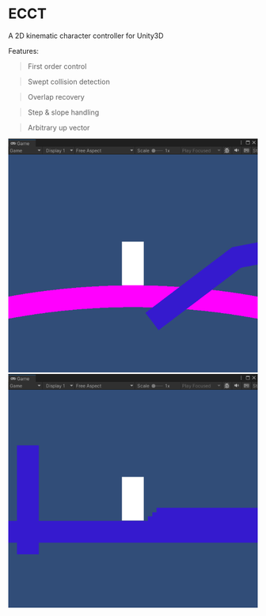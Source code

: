 # ECCT
A 2D kinematic character controller for Unity3D

Features:
>First order control

>Swept collision detection

>Overlap recovery

>Step & slope handling

>Arbitrary up vector

![](https://github.com/EnokViking/ECCT/blob/master/img/planet.gif)
![](https://github.com/EnokViking/ECCT/blob/master/img/stairs.gif)
